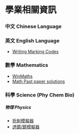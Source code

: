 <link rel="stylesheet" href="https://cdnjs.cloudflare.com/ajax/libs/font-awesome/6.0.0/css/all.min.css">

# 學業相關資訊

### 中文 Chinese Language

### 英文 English Language
- [Writing Marking Codes](https://jane.ml/academic/eng/writingcodes)

### 數學 Mathematics
- [WinMaths](https://url.spyc.hk/winmaths) <i class="fa-solid fa-arrow-up-right-from-square"></i>
- [Math Past paper solutions](https://qubank.netlify.app/quzoo) <i class="fa-solid fa-arrow-up-right-from-square"></i>

### 科學 Science (Phy Chem Bio)
##### 物理 Physics
- [折射模擬器](https://phet.colorado.edu/sims/html/bending-light/latest/bending-light_en.html) <i class="fa-solid fa-arrow-up-right-from-square"></i>
- [透鏡/鏡模擬器](https://phet.colorado.edu/sims/html/geometric-optics/latest/geometric-optics_en.html) <i class="fa-solid fa-arrow-up-right-from-square"></i>